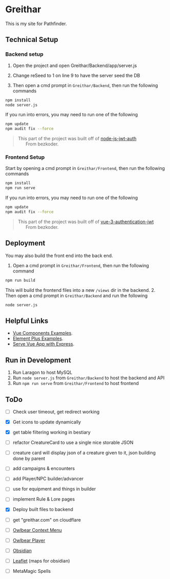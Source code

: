 # Greithar

This is my site for Pathfinder.


## Technical Setup


### Backend setup

1. Open the project and open Greithar/Backend/app/server.js
2. Change reSeed to 1 on line 9 to have the server seed the DB

3. Then open a cmd prompt in `Greithar/Backend`, then run the following commands
```sh
npm install
node server.js
```

If you run into errors, you may need to run one of the following
```sh
npm update
npm audit fix --force
```

> This part of the project was built off of [node-js-jwt-auth](https://github.com/bezkoder/node-js-jwt-auth)  
>   &nbsp;&nbsp;&nbsp;&nbsp;&nbsp;    From bezkoder.


### Frontend Setup
Start by opening a cmd prompt in `Greithar/Frontend`, then run the following commands
```sh
npm install
npm run serve
```

If you run into errors, you may need to run one of the following
```sh
npm update
npm audit fix --force
```

> This part of the project was built off of [vue-3-authentication-jwt](https://github.com/bezkoder/vue-3-authentication-jwt)  
>   &nbsp;&nbsp;&nbsp;&nbsp;&nbsp;    From bezkoder.


## Deployment
You may also build the front end into the back end.
1. Open a cmd prompt in `Greithar/Frontend`, then run the following command
```sh
npm run build
```

This will build the frontend files into a new `/views` dir in the backend.
2. Then open a cmd prompt in `Greithar/Backend` and run the following
```sh
node server.js
```


## Helpful Links
- [Vue Components Examples](https://vuejs.org/examples/#markdown).
- [Element Plus Examples](https://element-plus.org/en-US/component/color-picker.html).
- [Serve Vue App with Express](https://www.bezkoder.com/serve-vue-app-express/).


## Run in Development
1. Run Laragon to host MySQL
2. Run `node server.js` from `Greithar/Backend` to host the backend and API
3. Run `npm run serve` from `Greithar/Frontend` to host frontend




## ToDo
- [ ] Check user timeout, get redirect working
- [x] Get icons to update dynamically
- [x] get table filtering working in bestiary
- [ ] refactor CreatureCard to use a single nice storable JSON

- [ ] creature card will display json of a creature given to it, json building done by parent

- [ ] add campaigns & encounters

- [ ] add Player/NPC builder/advancer
- [ ] use <el-drawer> for equipment and things in builder
- [ ] implement Rule & Lore pages

- [x] Deploy built files to backend
- [ ] get "greithar.com" on cloudflare

- [ ] [Owlbear Context Menu](https://docs.owlbear.rodeo/extensions/tutorial-initiative-tracker/implement-the-context-menu-item/)
- [ ] [Owlbear Player](https://docs.owlbear.rodeo/extensions/apis/player/)
- [ ] [Obsidian](https://obsidian.md/)
- [ ] [Leaflet](https://github.com/javalent/obsidian-leaflet) (maps for obsidian)

- [ ] MetaMagic Spells
